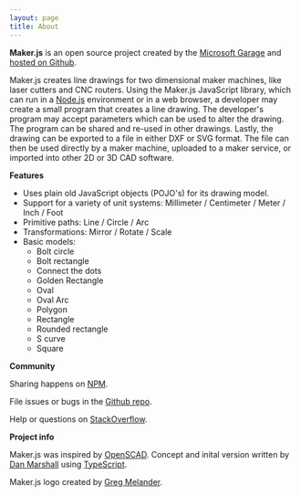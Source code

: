 ```yaml
---
layout: page
title: About
---
```


**Maker.js** is an open source project created by the [Microsoft Garage](http://microsoft.com/garage) and [hosted on Github](https://github.com/Microsoft/maker.js).

Maker.js creates line drawings for two dimensional maker machines, like laser cutters and CNC routers. Using the Maker.js JavaScript library, which can run in a [Node.js](https://nodejs.org/) environment or in a web browser, a developer may create a small program that creates a line drawing. The developer's program may accept parameters which can be used to alter the drawing. The program can be shared and re-used in other drawings. Lastly, the drawing can be exported to a file in either DXF or SVG format. The file can then be used directly by a maker machine, uploaded to a maker service, or imported into other 2D or 3D CAD software.

**Features**

* Uses plain old JavaScript objects (POJO's) for its drawing model.
* Support for a variety of unit systems: Millimeter / Centimeter / Meter / Inch / Foot
* Primitive paths: Line / Circle / Arc
* Transformations: Mirror / Rotate / Scale
* Basic models:
  * Bolt circle
  * Bolt rectangle
  * Connect the dots
  * Golden Rectangle
  * Oval
  * Oval Arc
  * Polygon
  * Rectangle
  * Rounded rectangle
  * S curve
  * Square

**Community**

Sharing happens on [NPM](https://www.npmjs.com/search?q=makerjs).

File issues or bugs in the [Github repo](https://github.com/Microsoft/maker.js/issues).

Help or questions on [StackOverflow](http://stackoverflow.com/questions/tagged/makerjs).

**Project info**

Maker.js was inspired by [OpenSCAD](http://www.openscad.org/). Concept and inital version written by [Dan Marshall](https://github.com/danmarshall) using [TypeScript](http://www.typescriptlang.org/).

Maker.js logo created by [Greg Melander](http://gregmelander.com/).
